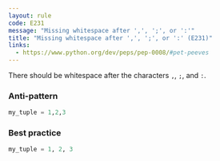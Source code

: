 ```yaml
---
layout: rule
code: E231
message: "Missing whitespace after ',', ';', or ':'"
title: "Missing whitespace after ',', ';', or ':' (E231)"
links:
  - https://www.python.org/dev/peps/pep-0008/#pet-peeves
---
```


There should be whitespace after the characters `,`, `;`, and `:`.

### Anti-pattern

```python
my_tuple = 1,2,3
```

### Best practice

```python
my_tuple = 1, 2, 3
```
